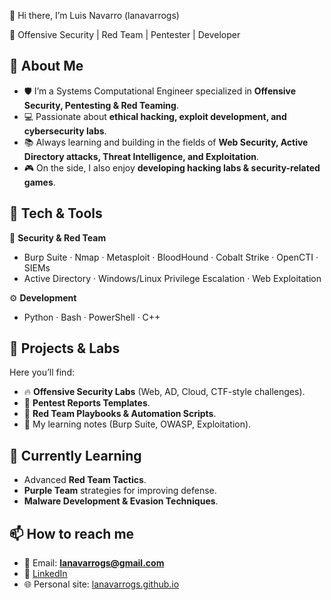 👾 Hi there, I’m Luis Navarro (lanavarrogs)

🎯 Offensive Security | Red Team | Pentester | Developer  

## 🚀 About Me
- 🛡️ I’m a Systems Computational Engineer specialized in **Offensive Security, Pentesting & Red Teaming**.  
- 💻 Passionate about **ethical hacking, exploit development, and cybersecurity labs**.
- 📚 Always learning and building in the fields of **Web Security, Active Directory attacks, Threat Intelligence, and Exploitation**.  
- 🎮 On the side, I also enjoy **developing hacking labs & security-related games**.  

## 🧰 Tech & Tools
🔐 **Security & Red Team**  
- Burp Suite · Nmap · Metasploit · BloodHound · Cobalt Strike · OpenCTI · SIEMs  
- Active Directory · Windows/Linux Privilege Escalation · Web Exploitation

⚙️ **Development**  
- Python · Bash · PowerShell · C++

## 📂 Projects & Labs
Here you’ll find:
- 🔥 **Offensive Security Labs** (Web, AD, Cloud, CTF-style challenges).  
- 🧪 **Pentest Reports Templates**.  
- 🎯 **Red Team Playbooks & Automation Scripts**.  
- 📓 My learning notes (Burp Suite, OWASP, Exploitation).

## 🌱 Currently Learning
- Advanced **Red Team Tactics**.  
- **Purple Team** strategies for improving defense.  
- **Malware Development & Evasion Techniques**.

## 📫 How to reach me
- 📧 Email: **lanavarrogs@gmail.com**  
- 🔗 [LinkedIn](https://www.linkedin.com/in/lanavarrog/)
- 🌐 Personal site: [lanavarrogs.github.io](https://lanavarrogs.github.io)  
